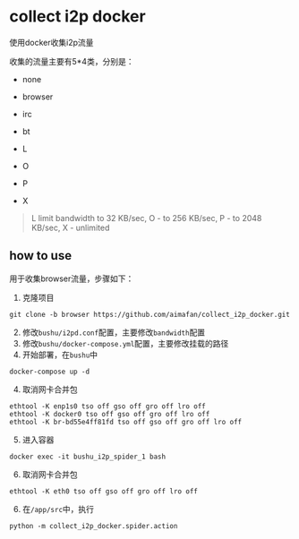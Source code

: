 # collect i2p docker
使用docker收集i2p流量

收集的流量主要有5*4类，分别是：
- none
- browser
- irc
- bt

- L
- O
- P
- X

> L limit bandwidth to 32 KB/sec, O - to 256 KB/sec, P - to 2048 KB/sec,
> X - unlimited

## how to use
用于收集browser流量，步骤如下：
1. 克隆项目
```
git clone -b browser https://github.com/aimafan/collect_i2p_docker.git
```

2. 修改`bushu/i2pd.conf`配置，主要修改`bandwidth`配置
3. 修改`bushu/docker-compose.yml`配置，主要修改挂载的路径
3. 开始部署，在`bushu`中
```
docker-compose up -d
```

4. 取消网卡合并包
```
ethtool -K enp1s0 tso off gso off gro off lro off
ethtool -K docker0 tso off gso off gro off lro off
ethtool -K br-bd55e4ff81fd tso off gso off gro off lro off
```

5. 进入容器
```
docker exec -it bushu_i2p_spider_1 bash
```

6. 取消网卡合并包
```
ethtool -K eth0 tso off gso off gro off lro off
```

6. 在`/app/src`中，执行
```
python -m collect_i2p_docker.spider.action
```